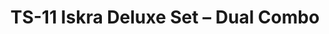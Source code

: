 ---
layout: product
title: "TS-11 Iskra Deluxe Set – Dual Combo"
price: "6700" 
desc: "Plastična maketa"
img_path: "/assets/img/AH70001.webp"
brand: "Arma Hobby"
available: false
special_offer: false
new: false
soon: false
cat: "010000"
subcat: "014200"
subsubcat: "00"
sifra: "AH70001"
popular: false
spec: false
---